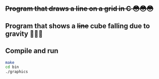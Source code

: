 ## ~~Program that draws a line on a grid in C 😳😳😳~~
## Program that shows a ~~line~~ cube falling due to gravity 🤯🤯🤯

## Compile and run
```sh
make
cd bin
./graphics
```
